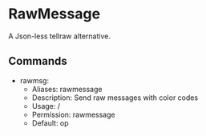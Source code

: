 # RawMessage
A Json-less tellraw alternative.
## Commands
- rawmsg:
  - Aliases: rawmessage
  - Description: Send raw messages with color codes
  - Usage: /<command> <player> <message>
  - Permission: rawmessage
  - Default: op